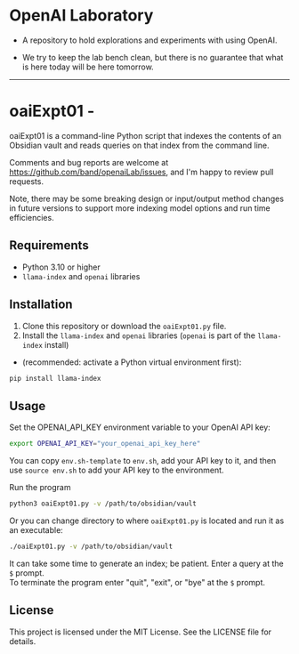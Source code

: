 # OpenAI Laboratory

- A repository to hold explorations and experiments with using OpenAI.

- We try to keep the lab bench clean, but there is no guarantee that
  what is here today will be here tomorrow.

-----

# oaiExpt01 - 

oaiExpt01 is a command-line Python script that indexes the contents of an Obsidian vault and reads queries on that index from the command line.

Comments and bug reports are welcome at <https://github.com/band/openaiLab/issues>, and I'm happy to review pull requests.

Note, there may be some breaking design or input/output method changes in future versions to support more indexing model options and run time efficiencies.

## Requirements

- Python 3.10 or higher
- `llama-index` and `openai` libraries

## Installation

1. Clone this repository or download the `oaiExpt01.py` file.
2. Install the `llama-index` and `openai` libraries (`openai` is part of the `llama-index` install)
  - (recommended: activate a Python virtual environment first):

```bash
pip install llama-index
```

## Usage

Set the OPENAI_API_KEY environment variable to your OpenAI API key:

```bash
export OPENAI_API_KEY="your_openai_api_key_here"
```

You can copy `env.sh-template` to `env.sh`, add your API key to it, and then use `source env.sh` to add your API key to the environment.

Run the program

```bash
python3 oaiExpt01.py -v /path/to/obsidian/vault
```

Or you can change directory to where `oaiExpt01.py` is located and run it as an executable:

```bash
./oaiExpt01.py -v /path/to/obsidian/vault
```

It can take some time to generate an index; be patient. Enter a query at the `$` prompt.  
To terminate the program enter "quit", "exit", or "bye" at the `$` prompt.    

## License

This project is licensed under the MIT License. See the LICENSE file for details.
